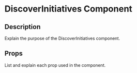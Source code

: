 # DiscoverInitiatives Component

## Description
Explain the purpose of the DiscoverInitiatives component.

## Props
List and explain each prop used in the component.